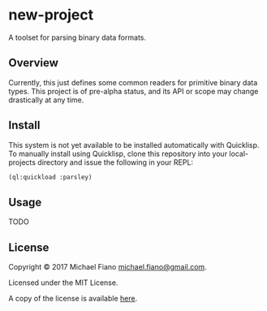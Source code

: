 # new-project

A toolset for parsing binary data formats.

## Overview

Currently, this just defines some common readers for primitive binary data
types. This project is of pre-alpha status, and its API or scope may change
drastically at any time.

## Install

This system is not yet available to be installed automatically with Quicklisp.
To manually install using Quicklisp, clone this repository into your
local-projects directory and issue the following in your REPL:

```lisp
(ql:quickload :parsley)
```

## Usage

TODO

## License

Copyright © 2017 Michael Fiano <michael.fiano@gmail.com>.

Licensed under the MIT License.

A copy of the license is available [here](LICENSE).
